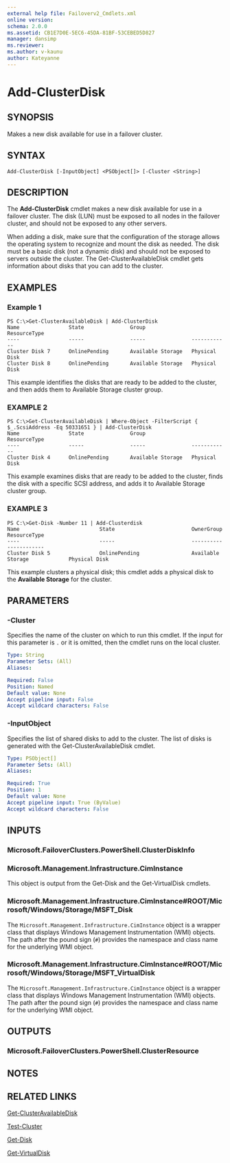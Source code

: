 ```yaml
---
external help file: Failoverv2_Cmdlets.xml
online version: 
schema: 2.0.0
ms.assetid: CB1E7D0E-5EC6-45DA-81BF-53CEBED5D827
manager: dansimp
ms.reviewer:
ms.author: v-kaunu
author: Kateyanne
---
```


# Add-ClusterDisk

## SYNOPSIS
Makes a new disk available for use in a failover cluster.

## SYNTAX

```
Add-ClusterDisk [-InputObject] <PSObject[]> [-Cluster <String>]
```

## DESCRIPTION
The **Add-ClusterDisk** cmdlet makes a new disk available for use in a failover cluster.
The disk (LUN) must be exposed to all nodes in the failover cluster, and should not be exposed to any other servers.

When adding a disk, make sure that the configuration of the storage allows the operating system to recognize and mount the disk as needed.
The disk must be a basic disk (not a dynamic disk) and should not be exposed to servers outside the cluster.
The Get-ClusterAvailableDisk cmdlet gets information about disks that you can add to the cluster.

## EXAMPLES

### Example 1
```
PS C:\>Get-ClusterAvailableDisk | Add-ClusterDisk
Name                State               Group               ResourceType 
----                -----               -----               ------------ 
Cluster Disk 7      OnlinePending       Available Storage   Physical Disk 
Cluster Disk 8      OnlinePending       Available Storage   Physical Disk
```

This example identifies the disks that are ready to be added to the cluster, and then adds them to Available Storage cluster group.

### EXAMPLE 2
```
PS C:\>Get-ClusterAvailableDisk | Where-Object -FilterScript { $_.ScsiAddress -Eq 50331651 } | Add-ClusterDisk
Name                State               Group               ResourceType 
----                -----               -----               ------------ 
Cluster Disk 4      OnlinePending       Available Storage   Physical Disk
```

This example examines disks that are ready to be added to the cluster, finds the disk with a specific SCSI address, and adds it to Available Storage cluster group.

### EXAMPLE 3
```
PS C:\>Get-Disk -Number 11 | Add-Clusterdisk
Name                          State                         OwnerGroup                    ResourceType 
----                          -----                         ----------                    ------------ 
Cluster Disk 5                OnlinePending                 Available Storage             Physical Disk
```

This example clusters a physical disk; this cmdlet adds a physical disk to the **Available Storage** for the cluster.

## PARAMETERS

### -Cluster
Specifies the name of the cluster on which to run this cmdlet.
If the input for this parameter is `.` or it is omitted, then the cmdlet runs on the local cluster.

```yaml
Type: String
Parameter Sets: (All)
Aliases: 

Required: False
Position: Named
Default value: None
Accept pipeline input: False
Accept wildcard characters: False
```

### -InputObject
Specifies the list of shared disks to add to the cluster.
The list of disks is generated with the Get-ClusterAvailableDisk  cmdlet.

```yaml
Type: PSObject[]
Parameter Sets: (All)
Aliases: 

Required: True
Position: 1
Default value: None
Accept pipeline input: True (ByValue)
Accept wildcard characters: False
```

## INPUTS

### Microsoft.FailoverClusters.PowerShell.ClusterDiskInfo

### Microsoft.Management.Infrastructure.CimInstance
This object is output from the Get-Disk and the Get-VirtualDisk cmdlets.

### Microsoft.Management.Infrastructure.CimInstance#ROOT/Microsoft/Windows/Storage/MSFT_Disk
The `Microsoft.Management.Infrastructure.CimInstance` object is a wrapper class that displays Windows Management Instrumentation (WMI) objects.
The path after the pound sign (`#`) provides the namespace and class name for the underlying WMI object.

### Microsoft.Management.Infrastructure.CimInstance#ROOT/Microsoft/Windows/Storage/MSFT_VirtualDisk
The `Microsoft.Management.Infrastructure.CimInstance` object is a wrapper class that displays Windows Management Instrumentation (WMI) objects.
The path after the pound sign (`#`) provides the namespace and class name for the underlying WMI object.

## OUTPUTS

### Microsoft.FailoverClusters.PowerShell.ClusterResource

## NOTES

## RELATED LINKS

[Get-ClusterAvailableDisk](./Get-ClusterAvailableDisk.md)

[Test-Cluster](./Test-Cluster.md)

[Get-Disk](../storage/Get-Disk.md)

[Get-VirtualDisk](../storage/Get-VirtualDisk.md)

